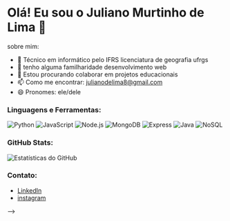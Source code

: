 # Olá! Eu sou o Juliano Murtinho de Lima 👋

sobre mim:

- 🔭 Técnico em informático pelo IFRS  licenciatura de geografia ufrgs
- 🌱 tenho alguma familharidade desenvolvimento web 
- 👯 Estou procurando colaborar em projetos educacionais
- 📫 Como me encontrar: julianodelima8@gmail.com
- 😄 Pronomes: ele/dele


### Linguagens e Ferramentas:

![Python](https://img.shields.io/badge/-Python-000?&logo=Python)
![JavaScript](https://img.shields.io/badge/-JavaScript-000?&logo=JavaScript)
![Node.js](https://img.shields.io/badge/-Node.js-000?&logo=node.js)
![MongoDB](https://img.shields.io/badge/-MongoDB-000?&logo=MongoDB)
![Express](https://img.shields.io/badge/-Express-000?&logo=Express)
![Java](https://img.shields.io/badge/-Java-000?&logo=java&logoColor=007396)
![NoSQL](https://img.shields.io/badge/-NoSQL-000?&logo=nosql&logoColor=black)

### GitHub Stats:

![Estatísticas do GitHub](https://github-readme-stats.vercel.app/api?username=julianodelima8&show_icons=true)

### Contato:

- [LinkedIn](https://www.linkedin.com/in/julianodelima8)
- [instagram](https://www.instagram.com/julianodelima8)


-->
